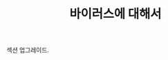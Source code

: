 ﻿---
layout: page

title: 바이러스에 대해서
breadcrumb: 바이러스에 대해서

meta: 바이러스에 대해서
og: img/about_the_virus.png

lang: kr
ref: about_the_virus
---

섹션 업그레이드.